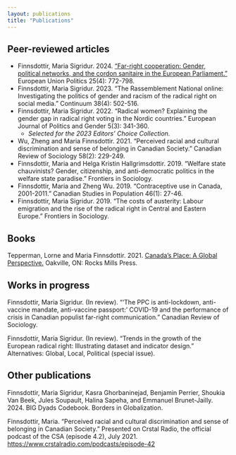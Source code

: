 ```yaml
---
layout: publications
title: "Publications"
---
```

## Peer-reviewed articles

- Finnsdottir, Maria Sigridur. 2024. [“Far-right cooperation: Gender, political networks, and the cordon sanitaire in the European Parliament.”](https://journals.sagepub.com/doi/full/10.1177/14651165241274365) European Union Politics 25(4): 772-798.
- Finnsdottir, Maria Sigridur. 2023. “The Rassemblement National online: Investigating the politics of gender and racism of the radical right on social media.” Continuum 38(4): 502-516. 
- Finnsdottir, Maria Sigridur. 2022. “Radical women? Explaining the gender gap in radical right voting in the Nordic countries.” European Journal of Politics and Gender 5(3): 341-360. 
    - <i>Selected for the 2023 Editors’ Choice Collection.</i>
- Wu, Zheng and Maria Finnsdottir. 2021. “Perceived racial and cultural discrimination and sense of belonging in Canadian Society.” Canadian Review of Sociology 58(2): 229-249. 
- Finnsdottir, Maria and Helga Kristin Hallgrimsdottir. 2019. “Welfare state chauvinists? Gender, citizenship, and anti-democratic politics in the welfare state paradise.” Frontiers in Sociology. 
- Finnsdottir, Maria and Zheng Wu. 2019. “Contraceptive use in Canada, 2001-2011.” Canadian Studies in Population 46(1): 27-46. 
- Finnsdottir, Maria Sigridur. 2019. “The costs of austerity: Labour emigration and the rise of the radical right in Central and Eastern Europe.” Frontiers in Sociology.

## Books

Tepperman, Lorne and Maria Finnsdottir. 2021. [Canada’s Place: A Global Perspective.]() Oakville, ON: Rocks Mills Press. 

## Works in progress

Finnsdottir, Maria Sigridur. (In review). “‘The PPC is anti-lockdown, anti-vaccine mandate, anti-vaccine passport:’ COVID-19 and the performance of crisis in Canadian populist far-right communication.” Canadian Review of Sociology.

Finnsdottir, Maria Sigridur. (In review). “Trends in the growth of the European radical right: Illustrating dataset and indicator design.” Alternatives: Global, Local, Political (special issue). 

## Other publications 

Finnsdottir, Maria Sigridur, Kasra Ghorbaninejad, Benjamin Perrier, Shoukia Van Beek, Jules Soupault, Halina Sapeha, and Emmanuel Brunet-Jailly. 2024. BIG Dyads Codebook. Borders in Globalization.

Finnsdottir, Maria. “Perceived racial and cultural discrimination and sense of belonging in Canadian Society.” Presented on Crstal Radio, the official podcast of the CSA (episode 4.2), July 2021. https://www.crstalradio.com/podcasts/episode-42   